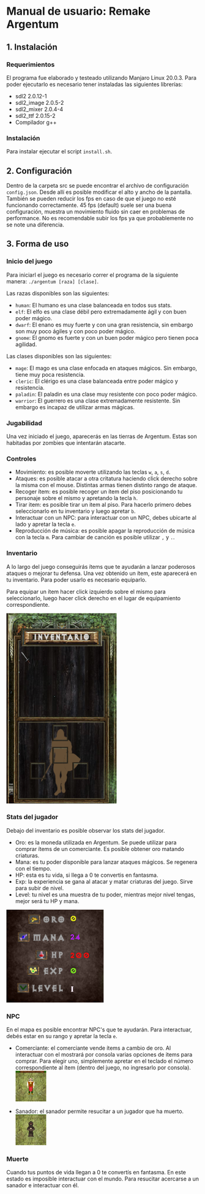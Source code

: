 # Manual de usuario: Remake Argentum

## 1. Instalación

### Requerimientos

El programa fue elaborado y testeado utilizando Manjaro Linux 20.0.3. Para poder ejecutarlo es necesario tener instaladas las siguientes librerías:

- sdl2 2.0.12-1
- sdl2_image 2.0.5-2
- sdl2_mixer 2.0.4-4
- sdl2_ttf 2.0.15-2
- Compilador g++

### Instalación

Para instalar ejecutar el script `install.sh`.

## 2. Configuración

Dentro de la carpeta src se puede encontrar el archivo de configuración `config.json`. Desde allí es posible modificar el alto y ancho de la pantalla. También se pueden reducir los fps en caso de que el juego no esté funcionando correctamente. 45 fps (default) suele ser una buena configuración, muestra un movimiento fluido sin caer en problemas de performance. No es recomendable subir los fps ya que probablemente no se note una diferencia.

## 3. Forma de uso

### Inicio del juego

Para iniciarl el juego es necesario correr el programa de la siguiente manera: `./argentum [raza] [clase]`.

Las razas disponibles son las siguientes:
- `human`: El humano es una clase balanceada en todos sus stats.
- `elf`: El elfo es una clase débil pero extremadamente ágil y con buen poder mágico.
- `dwarf`: El enano es muy fuerte y con una gran resistencia, sin embargo son muy poco ágiles y con poco poder mágico.
- `gnome`: El gnomo es fuerte y con un buen poder mágico pero tienen poca agilidad.

Las clases disponibles son las siguientes:
- `mage`: El mago es una clase enfocada en ataques mágicos. Sin embargo, tiene muy poca resistencia.
- `cleric`: El clérigo es una clase balanceada entre poder mágico y resistencia.
- `paladin`: El paladin es una clase muy resistente con poco poder mágico.
- `warrior`: El guerrero es una clase extremadamente resistente. Sin embargo es incapaz de utilizar armas mágicas.

### Jugabilidad

Una vez iniciado el juego, aparecerás en las tierras de Argentum. Estas son habitadas por zombies que intentarán atacarte.

### Controles

- Movimiento: es posible moverte utilizando las teclas `w`, `a`, `s`, `d`.
- Ataques: es posible atacar a otra critatura haciendo click derecho sobre la misma con el mouse. Distintas armas tienen distinto rango de ataque.
- Recoger ítem: es posible recoger un ítem del piso posicionando tu personaje sobre el mismo y apretando la tecla `h`.
- Tirar item: es posible tirar un item al piso. Para hacerlo primero debes seleccionarlo en tu inventario y luego apretar `b`.
- Interactuar con un NPC: para interactuar con un NPC, debes ubicarte al lado y apretar la tecla `e`.
- Reproducción de música: es posible apagar la reproducción de música con la tecla `m`. Para cambiar de canción es posible utilizar `,` y `.`.

### Inventario

A lo largo del juego conseguirás ítems que te ayudarán a lanzar poderosos ataques o mejorar tu defensa. Una vez obtenido un ítem, este aparecerá en tu inventario. Para poder usarlo es necesario equiparlo.

Para equipar un ítem hacer click izquierdo sobre el mismo para seleccionarlo, luego hacer click derecho en el lugar de equipamiento correspondiente.

![inventario](https://github.com/martinsuarezz/taller-tp-final/blob/master/informes/003.png)

### Stats del jugador

Debajo del inventario es posible observar los stats del jugador.

- Oro: es la moneda utilizada en Argentum. Se puede utilizar para comprar ítems de un comerciante. Es posible obtener oro matando criaturas.
- Mana: es tu poder disponible para lanzar ataques mágicos. Se regenera con el tiempo.
- HP: esta es tu vida, si llega a 0 te convertis en fantasma.
- Exp: la experiencia se gana al atacar y matar criaturas del juego. Sirve para subir de nivel.
- Level: tu nivel es una muestra de tu poder, mientras mejor nivel tengas, mejor será tu HP y mana.

![stats](https://github.com/martinsuarezz/taller-tp-final/blob/master/informes/004.png)

### NPC

En el mapa es posible encontrar NPC's que te ayudarán. Para interactuar, debés estar en su rango y apretar la tecla `e`.

- Comerciante: el comerciante vende ítems a cambio de oro. Al interactuar con el mostrará por consola varias opciones de items para comprar. Para elegir uno, simplemente apretar en el teclado el número correspondiente al ítem (dentro del juego, no ingresarlo por consola).
![comerciante](https://github.com/martinsuarezz/taller-tp-final/blob/master/informes/001.png)

- Sanador: el sanador permite resucitar a un jugador que ha muerto.
![sanador](https://github.com/martinsuarezz/taller-tp-final/blob/master/informes/002.png)

### Muerte

Cuando tus puntos de vida llegan a 0 te convertís en fantasma. En este estado es imposible interactuar con el mundo. Para resucitar acercarse a un sanador e interactuar con él.
